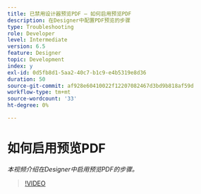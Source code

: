 ```yaml
---
title: 已禁用设计器预览PDF — 如何启用预览PDF
description: 在Designer中配置PDF预览的步骤
type: Troubleshooting
role: Developer
level: Intermediate
version: 6.5
feature: Designer
topic: Development
index: y
exl-id: 0d5fb8d1-5aa2-40c7-b1c9-e4b5319e8d36
duration: 50
source-git-commit: af928e60410022f12207082467d3bd9b818af59d
workflow-type: tm+mt
source-wordcount: '33'
ht-degree: 0%

---
```


# 如何启用预览PDF

*本视频介绍在Designer中启用预览PDF的步骤。*

>[!VIDEO](https://video.tv.adobe.com/v/335500?quality=12&learn=on)
